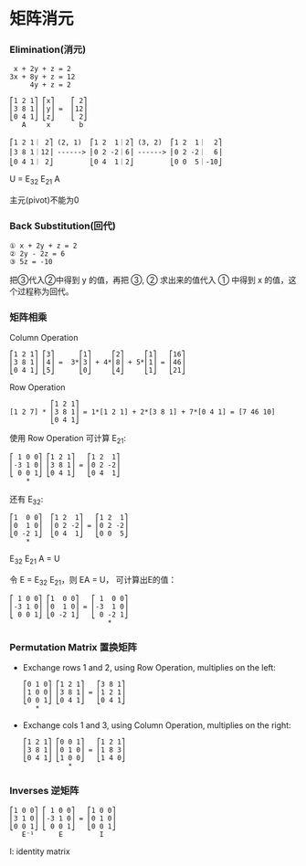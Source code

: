 # 矩阵消元

### Elimination(消元)

```
 x + 2y + z = 2
3x + 8y + z = 12
     4y + z = 2

⎡1 2 1⎤ ⎡x⎤    ⎡ 2⎤
⎢3 8 1⎥ ⎢y⎥ =  ⎢12⎥
⎣0 4 1⎦ ⎣z⎦    ⎣ 2⎦
   A     x       b

⎡1 2 1｜ 2⎤ (2, 1)  ⎡1 2  1｜2⎤ (3, 2)  ⎡1 2  1｜  2⎤
⎢3 8 1｜12⎥ ------> ⎢0 2 -2｜6⎥ ------> ⎢0 2 -2｜  6⎥  
⎣0 4 1｜ 2⎦         ⎣0 4  1｜2⎦         ⎣0 0  5｜-10⎦
```

U = E<sub>32</sub>  E<sub>21</sub> A

主元(pivot)不能为0

### Back Substitution(回代)

```
① x + 2y + z = 2
② 2y - 2z = 6
③ 5z = -10
```

把③代入②中得到 y 的值，再把 ③, ② 求出来的值代入 ① 中得到 x 的值，这个过程称为回代。

### 矩阵相乘

Column Operation

```
⎡1 2 1⎤ ⎡3⎤      ⎡1⎤     ⎡2⎤     ⎡1⎤   ⎡16⎤
⎢3 8 1⎥ ⎢4⎥ =  3*⎢3⎥ + 4*⎢8⎥ + 5*⎢1⎥ = ⎢46⎥
⎣0 4 1⎦ ⎣5⎦      ⎣0⎦     ⎣4⎦     ⎣1⎦   ⎣21⎦
```

Row Operation

```
          ⎡1 2 1⎤
[1 2 7] * ⎢3 8 1⎥ = 1*[1 2 1] + 2*[3 8 1] + 7*[0 4 1] = [7 46 10]
          ⎣0 4 1⎦
```

使用 Row Operation 可计算 E<sub>21</sub>:
```
⎡ 1 0 0⎤ ⎡1 2 1⎤   ⎡1 2  1⎤
⎢-3 1 0⎥ ⎢3 8 1⎥ = ⎢0 2 -2⎥
⎣ 0 0 1⎦ ⎣0 4 1⎦   ⎣0 4  1⎦
    *
```

还有 E<sub>32</sub>:
```
⎡1  0 0⎤  ⎡1 2  1⎤   ⎡1 2  1⎤
⎢0  1 0⎥  ⎢0 2 -2⎥ = ⎢0 2 -2⎥
⎣0 -2 1⎦  ⎣0 4  1⎦   ⎣0 0  5⎦
    *
```

E<sub>32</sub>  E<sub>21</sub> A = U

令 E = E<sub>32</sub>  E<sub>21</sub>，则 EA = U，
可计算出E的值：
```
⎡ 1 0 0⎤ ⎡1  0 0⎤   ⎡ 1  0 0⎤
⎢-3 1 0⎥ ⎢0  1 0⎥ = ⎢-3  1 0⎥
⎣ 0 0 1⎦ ⎣0 -2 1⎦   ⎣ 0 -2 1⎦
                        *
```

### Permutation Matrix 置换矩阵

- Exchange rows 1 and 2, using Row Operation, multiplies on the left:
  ```
  ⎡0 1 0⎤ ⎡1 2 1⎤   ⎡3 8 1⎤
  ⎢1 0 0⎥ ⎢3 8 1⎥ = ⎢1 2 1⎥
  ⎣0 0 1⎦ ⎣0 4 1⎦   ⎣0 4 1⎦
     *
  ```

- Exchange cols 1 and 3, using Column Operation, multiplies on the right:
  ```
  ⎡1 2 1⎤ ⎡0 0 1⎤   ⎡1 2 1⎤
  ⎢3 8 1⎥ ⎢0 1 0⎥ = ⎢1 8 3⎥
  ⎣0 4 1⎦ ⎣1 0 0⎦   ⎣1 4 0⎦
             *
  ```

### Inverses 逆矩阵

```
⎡1 0 0⎤ ⎡ 1 0 0⎤   ⎡1 0 0⎤
⎢3 1 0⎥ ⎢-3 1 0⎥ = ⎢0 1 0⎥
⎣0 0 1⎦ ⎣ 0 0 1⎦   ⎣0 0 1⎦
   E⁻¹      E         I
```

I: identity matrix 
